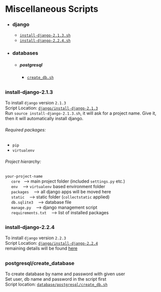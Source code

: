 # Miscellaneous Scripts

- ### django
  * [`install-django-2.1.3.sh`](#django213 "click to view details")
  * [`install-django-2.2.4.sh`](#django224 "click to view details")
- ### databases
  * ##### postgresql
    * [`create_db.sh`](#psql-create-db "click to view details")


##
### <a id='django213'></a> install-django-2.1.3
To install `django` version `2.1.3`  
Script Location: [`django/install-django-2.1.3`](django/install-django-2.1.3.sh "download")  
Run `source install-django-2.1.3.sh`, it will ask for a project name. Give it, then it will automatically install django.

###### Required packages: 
- `pip`
- `virtualenv`

###### Project hierarchy:
`your-project-name`  
&nbsp;&nbsp;&nbsp;&nbsp;&nbsp;`core`&nbsp;&nbsp; ⟶ main project folder (included `settings.py` etc.)  
&nbsp;&nbsp;&nbsp;&nbsp;&nbsp;`env` &nbsp;&nbsp; ⟶ `virtualenv` based environment folder  
&nbsp;&nbsp;&nbsp;&nbsp;&nbsp;`packages` &nbsp;&nbsp; ⟶ all django apps will be moved here  
&nbsp;&nbsp;&nbsp;&nbsp;&nbsp;`static` &nbsp;&nbsp; ⟶ static folder (`collectstatic` applied)  
&nbsp;&nbsp;&nbsp;&nbsp;&nbsp;`db.sqlite3` &nbsp;&nbsp; ⟶ database file  
&nbsp;&nbsp;&nbsp;&nbsp;&nbsp;`manage.py` &nbsp;&nbsp; ⟶ django management script  
&nbsp;&nbsp;&nbsp;&nbsp;&nbsp;`requirements.txt` &nbsp;&nbsp; ⟶ list of installed packages

##
### <a id='django224'></a> install-django-2.2.4
To install `django` version `2.2.3`  
Script Location: [`django/install-django-2.2.4`](django/install-django-2.2.4.sh "download")  
remaining details will be found [here](#django213)

##
### <a id='psql-create-db'></a> postgresql/create_database
To create database by name and password with given user  
Set user, db name and password in the script first  
Script location: [`database/postgresql/create_db.sh`](database/postgresql/create_db.sh "download")
